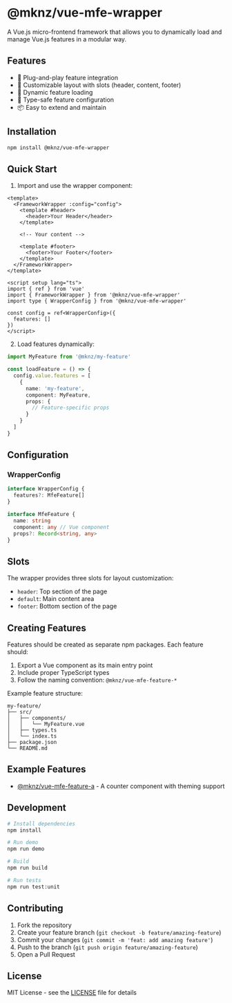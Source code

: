# @mknz/vue-mfe-wrapper

A Vue.js micro-frontend framework that allows you to dynamically load and manage Vue.js features in a modular way.

## Features

- 🔌 Plug-and-play feature integration
- 🎨 Customizable layout with slots (header, content, footer)
- 🔄 Dynamic feature loading
- 🎯 Type-safe feature configuration
- 📦 Easy to extend and maintain

## Installation

```bash
npm install @mknz/vue-mfe-wrapper
```

## Quick Start

1. Import and use the wrapper component:

```vue
<template>
  <FrameworkWrapper :config="config">
    <template #header>
      <header>Your Header</header>
    </template>
    
    <!-- Your content -->
    
    <template #footer>
      <footer>Your Footer</footer>
    </template>
  </FrameworkWrapper>
</template>

<script setup lang="ts">
import { ref } from 'vue'
import { FrameworkWrapper } from '@mknz/vue-mfe-wrapper'
import type { WrapperConfig } from '@mknz/vue-mfe-wrapper'

const config = ref<WrapperConfig>({
  features: []
})
</script>
```

2. Load features dynamically:

```typescript
import MyFeature from '@mknz/my-feature'

const loadFeature = () => {
  config.value.features = [
    {
      name: 'my-feature',
      component: MyFeature,
      props: {
        // Feature-specific props
      }
    }
  ]
}
```

## Configuration

### WrapperConfig

```typescript
interface WrapperConfig {
  features?: MfeFeature[]
}

interface MfeFeature {
  name: string
  component: any // Vue component
  props?: Record<string, any>
}
```

## Slots

The wrapper provides three slots for layout customization:

- `header`: Top section of the page
- `default`: Main content area
- `footer`: Bottom section of the page

## Creating Features

Features should be created as separate npm packages. Each feature should:

1. Export a Vue component as its main entry point
2. Include proper TypeScript types
3. Follow the naming convention: `@mknz/vue-mfe-feature-*`

Example feature structure:
```
my-feature/
├── src/
│   ├── components/
│   │   └── MyFeature.vue
│   ├── types.ts
│   └── index.ts
├── package.json
└── README.md
```

## Example Features

- [@mknz/vue-mfe-feature-a](https://github.com/yourusername/vue-mfe-feature-a) - A counter component with theming support

## Development

```bash
# Install dependencies
npm install

# Run demo
npm run demo

# Build
npm run build

# Run tests
npm run test:unit
```

## Contributing

1. Fork the repository
2. Create your feature branch (`git checkout -b feature/amazing-feature`)
3. Commit your changes (`git commit -m 'feat: add amazing feature'`)
4. Push to the branch (`git push origin feature/amazing-feature`)
5. Open a Pull Request

## License

MIT License - see the [LICENSE](LICENSE) file for details
